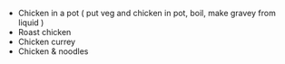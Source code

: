 * Chicken in a pot ( put veg and chicken in pot, boil, make gravey from liquid )
* Roast chicken
* Chicken currey
* Chicken & noodles
